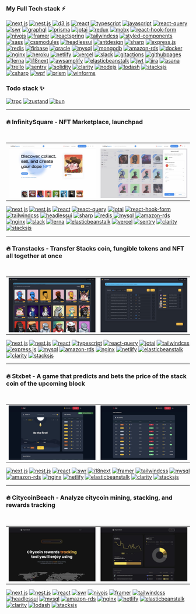### My Full Tech stack ⚡

[![next.js](https://img.shields.io/badge/next.js-black?style=for-the-badge&logo=nextdotjs)](https://nextjs.org/)
[![nest.js](https://img.shields.io/badge/nest.js-black?style=for-the-badge&logo=nestjs&logoColor=E0234E)](https://nestjs.com/)
[![d3.js](https://img.shields.io/badge/d3.js-black?style=for-the-badge&logo=d3dotjs)](https://d3js.org/)
[![react](https://img.shields.io/badge/React-black?style=for-the-badge&logo=react)](https://reactjs.org/)
[![typescript](https://img.shields.io/badge/typescript-black?style=for-the-badge&logo=typescript)](https://www.typescriptlang.org/)
[![javascript](https://img.shields.io/badge/javascript-black?style=for-the-badge&logo=javascript)](https://developer.mozilla.org/ko/docs/Web/JavaScript)
[![react-query](https://img.shields.io/badge/React--query-black?style=for-the-badge&logo=reactquery)](https://tanstack.com/query/)
[![swr](https://img.shields.io/badge/swr-black?style=for-the-badge&logo=swr)](https://swr.vercel.app/ko)
[![graphql](https://img.shields.io/badge/graphql-black?style=for-the-badge&logo=graphql&logoColor=E00097)](https://graphql.org/)
[![prisma](https://img.shields.io/badge/prisma-black?style=for-the-badge&logo=prisma)](https://www.prisma.io/)
[![jotai](https://img.shields.io/badge/Jotai-black?style=for-the-badge&logo=jotai)](https://jotai.org/)
[![redux](https://img.shields.io/badge/Redux-black?style=for-the-badge&logo=redux)](https://redux.js.org/introduction/getting-started/)
[![mobx](https://img.shields.io/badge/Mobx-black?style=for-the-badge&logo=mobx)](https://mobx.js.org/README.html)
[![react-hook-form](https://img.shields.io/badge/React--hook--form-black?style=for-the-badge&logo=reacthookform)](https://react-hook-form.com/)
[![nivojs](https://img.shields.io/badge/nivo-black?style=for-the-badge&logo=nivo)](https://nivo.rocks/)
[![framer](https://img.shields.io/badge/framer-black?style=for-the-badge&logo=framer)](https://www.framer.com/docs/)
[![reactspring](https://img.shields.io/badge/reactspring-black?style=for-the-badge&logo=reactspring)](https://react-spring.dev/)
[![tailwindcss](https://img.shields.io/badge/Tailwindcss-black?style=for-the-badge&logo=tailwindcss)](https://tailwindcss.com/)
[![styled-components](https://img.shields.io/badge/styled--components-black?style=for-the-badge&logo=styledcomponents)](https://styled-components.com/)
[![sass](https://img.shields.io/badge/sass-black?style=for-the-badge&logo=sass)](https://sass-lang.com/)
[![cssmodules](https://img.shields.io/badge/cssmodules-black?style=for-the-badge&logo=cssmodules)](https://github.com/css-modules/css-modules)
[![headlessui](https://img.shields.io/badge/headlessui-black?style=for-the-badge&logo=headlessui)](https://headlessui.com/)
[![antdesign](https://img.shields.io/badge/antdesign-black?style=for-the-badge&logo=antdesign&logoColor=0170FE)](https://ant.design/)
[![sharp](https://img.shields.io/badge/sharp-black?style=for-the-badge&logo=sharp)](https://sharp.pixelplumbing.com/)
[![express.js](https://img.shields.io/badge/express-black?style=for-the-badge&logo=express)](https://expressjs.com/)
[![redis](https://img.shields.io/badge/Redis-black?style=for-the-badge&logo=redis)](https://redis.io/)
[![firbase](https://img.shields.io/badge/Firebase-black?style=for-the-badge&logo=firebase)](https://firebase.google.com/)
[![oracle](https://img.shields.io/badge/oracle-black?style=for-the-badge&logo=oracle&logoColor=C74634)](https://www.oracle.com/)
[![mysql](https://img.shields.io/badge/Mysql-black?style=for-the-badge&logo=mysql&logoColor=white)](https://www.mysql.com/)
[![mongodb](https://img.shields.io/badge/Mongodb-black?style=for-the-badge&logo=mongodb)](https://www.mongodb.com/)
[![amazon-rds](https://img.shields.io/badge/Rds-black?style=for-the-badge&logo=amazonrds)](https://aws.amazon.com/rds/)
[![docker](https://img.shields.io/badge/Docker-black?style=for-the-badge&logo=docker)](https://www.docker.com/)
[![nginx](https://img.shields.io/badge/Nginx-black?style=for-the-badge&logo=nginx&logoColor=009639)](https://www.nginx.com/)
[![heroku](https://img.shields.io/badge/Heroku-black?style=for-the-badge&logo=heroku&logoColor=79589F)](https://www.heroku.com/)
[![netlify](https://img.shields.io/badge/Netlify-black?style=for-the-badge&logo=netlify)](https://www.netlify.com/)
[![vercel](https://img.shields.io/badge/Vercel-black?style=for-the-badge&logo=vercel)](https://vercel.com/)
[![slack](https://img.shields.io/badge/Slack-black?style=for-the-badge&logo=slack&logoColor=FF6058)](https://slack.com/)
[![gitactions](https://img.shields.io/badge/github--actions-black?style=for-the-badge&logo=githubactions)](https://github.com/features/actions)
[![githubpages](https://img.shields.io/badge/github--pages-black?style=for-the-badge&logo=githubpages)](https://pages.github.com/)
[![lerna](https://img.shields.io/badge/lerna-black?style=for-the-badge&logo=lerna&logoColor=9333EA)](https://lerna.js.org/)
[![i18next](https://img.shields.io/badge/i18next-black?style=for-the-badge&logo=i18next)](https://www.i18next.com/)
[![awsamplify](https://img.shields.io/badge/awsamplify-black?style=for-the-badge&logo=awsamplify)](https://aws.amazon.com/amplify/)
[![elasticbeanstalk](https://img.shields.io/badge/elastic--beanstalk-black?style=for-the-badge&logo=elasticbeanstalk)](https://aws.amazon.com/elasticbeanstalk/)
[![jwt](https://img.shields.io/badge/jwt-black?style=for-the-badge&logo=jsonwebtokens&logoColor=D63AFF)](https://jwt.io/)
[![jira](https://img.shields.io/badge/jira-black?style=for-the-badge&logo=jira&logoColor=0747A6)](https://jira.atlassian.com/)
[![asana](https://img.shields.io/badge/asana-black?style=for-the-badge&logo=asana&logoColor=F06A6A)](https://asana.com/)
[![trello](https://img.shields.io/badge/trello-black?style=for-the-badge&logo=trello&logoColor=CAB6CD)](https://trello.com/)
[![sentry](https://img.shields.io/badge/sentry-black?style=for-the-badge&logo=sentry&logoColor=E1567C)](https://sentry.io/)
[![solidity](https://img.shields.io/badge/solidity-black?style=for-the-badge&logo=solidity)](https://docs.soliditylang.org/)
[![clarity](https://img.shields.io/badge/clarity-black?style=for-the-badge&logo=clarity&logoColor=DDF56D)](https://clarity-lang.org/)
[![nodejs](https://img.shields.io/badge/nodejs-black?style=for-the-badge&logo=nodedotjs)](https://nodejs.org/)
[![lodash](https://img.shields.io/badge/lodash-black?style=for-the-badge&logo=lodash)](https://lodash.com/)
[![stacksjs](https://img.shields.io/badge/stacks.js-black?style=for-the-badge&logo=stacksjs)](https://www.hiro.so/stacks-js)
[![csharp](https://img.shields.io/badge/csharp-black?style=for-the-badge&logo=csharp&logoColor=95478E)](https://docs.microsoft.com/en-us/dotnet/csharp/)
[![wpf](https://img.shields.io/badge/wpf-black?style=for-the-badge&logo=wpf&logoColor=95478E)](https://docs.microsoft.com/en-us/dotnet/desktop/wpf/overview)
[![prism](https://img.shields.io/badge/prism-black?style=for-the-badge&logo=prism&logoColor=95478E)](https://prismlibrary.com/docs/)
[![winforms](https://img.shields.io/badge/winforms-black?style=for-the-badge&logo=winforms&logoColor=95478E)](https://docs.microsoft.com/en-us/dotnet/desktop/winforms)



### Todo stack ✨
[![trpc](https://img.shields.io/badge/trpc-DDF56D?style=for-the-badge&logo=trpc)](https://trpc.io/)
[![zustand](https://img.shields.io/badge/zustand-DDF56D?style=for-the-badge&logo=zustand)](https://github.com/pmndrs/zustand)
[![bun](https://img.shields.io/badge/bun-DDF56D?style=for-the-badge&logo=bun)](https://bun.sh/)

- - -

### 🔥 InfinitySquare - NFT Marketplace, launchpad
<br/>
<table>
  <tr>
    <td>
      <a href="https://infinitysquare.io" target="_blank">
        <img src="ifsq/ifsq-1.jpg" />
      </a>
    </td>
    <td>
      <a href="https://infinitysquare.io" target="_blank">
        <img src="ifsq/ifsq-2.jpg" />
      </a>
    </td>
  </tr>
</table>

[![next.js](https://img.shields.io/badge/next.js-black?style=for-the-badge&logo=nextdotjs)](https://nextjs.org/)
[![nest.js](https://img.shields.io/badge/nest.js-black?style=for-the-badge&logo=nestjs&logoColor=E0234E)](https://nestjs.com/)
[![react](https://img.shields.io/badge/React-black?style=for-the-badge&logo=react)](https://reactjs.org/)
[![react-query](https://img.shields.io/badge/React--query-black?style=for-the-badge&logo=reactquery)](https://tanstack.com/query/)
[![jotai](https://img.shields.io/badge/Jotai-black?style=for-the-badge&logo=jotai)](https://jotai.org/)
[![react-hook-form](https://img.shields.io/badge/React--hook--form-black?style=for-the-badge&logo=reacthookform)](https://react-hook-form.com/)
[![tailwindcss](https://img.shields.io/badge/Tailwindcss-black?style=for-the-badge&logo=tailwindcss)](https://tailwindcss.com/)
[![headlessui](https://img.shields.io/badge/headlessui-black?style=for-the-badge&logo=headlessui)](https://headlessui.com/)
[![sharp](https://img.shields.io/badge/sharp-black?style=for-the-badge&logo=sharp)](https://sharp.pixelplumbing.com/)
[![redis](https://img.shields.io/badge/Redis-black?style=for-the-badge&logo=redis)](https://redis.io/)
[![mysql](https://img.shields.io/badge/Mysql-black?style=for-the-badge&logo=mysql&logoColor=white)](https://www.mysql.com/)
[![amazon-rds](https://img.shields.io/badge/Rds-black?style=for-the-badge&logo=amazonrds)](https://aws.amazon.com/rds/)
[![nginx](https://img.shields.io/badge/Nginx-black?style=for-the-badge&logo=nginx&logoColor=009639)](https://www.nginx.com/)
[![slack](https://img.shields.io/badge/Slack-black?style=for-the-badge&logo=slack&logoColor=FF6058)](https://slack.com/)
[![lerna](https://img.shields.io/badge/lerna-black?style=for-the-badge&logo=lerna&logoColor=9333EA)](https://lerna.js.org/)
[![elasticbeanstalk](https://img.shields.io/badge/elastic--beanstalk-black?style=for-the-badge&logo=elasticbeanstalk)](https://aws.amazon.com/elasticbeanstalk/)
[![vercel](https://img.shields.io/badge/Vercel-black?style=for-the-badge&logo=vercel)](https://vercel.com/)
[![sentry](https://img.shields.io/badge/sentry-black?style=for-the-badge&logo=sentry&logoColor=E1567C)](https://sentry.io/)
[![clarity](https://img.shields.io/badge/clarity-black?style=for-the-badge&logo=clarity&logoColor=DDF56D)](https://clarity-lang.org/)
[![stacksjs](https://img.shields.io/badge/stacks.js-black?style=for-the-badge&logo=stacksjs)](https://www.hiro.so/stacks-js)
- - -
### 🔥 Transtacks - Transfer Stacks coin, fungible tokens and NFT all together at once
<br/>
<table>
  <tr>
    <td>
      <a href="https://transtacks.xyz/" target="_blank">
        <img src="transtacks/transtacks_1.jpg" />
      </a>
    </td>
    <td>
      <a href="https://transtacks.xyz/" target="_blank">
        <img src="transtacks/transtacks_2.jpg" />
      </a>
    </td>
  </tr>
</table>

[![next.js](https://img.shields.io/badge/next.js-black?style=for-the-badge&logo=nextdotjs)](https://nextjs.org/)
[![nest.js](https://img.shields.io/badge/nest.js-black?style=for-the-badge&logo=nestjs&logoColor=E0234E)](https://nestjs.com/)
[![react](https://img.shields.io/badge/React-black?style=for-the-badge&logo=react)](https://reactjs.org/)
[![typescript](https://img.shields.io/badge/typescript-black?style=for-the-badge&logo=typescript)](https://www.typescriptlang.org/)
[![react-query](https://img.shields.io/badge/React--query-black?style=for-the-badge&logo=reactquery)](https://tanstack.com/query/)
[![jotai](https://img.shields.io/badge/Jotai-black?style=for-the-badge&logo=jotai)](https://jotai.org/)
[![tailwindcss](https://img.shields.io/badge/Tailwindcss-black?style=for-the-badge&logo=tailwindcss)](https://tailwindcss.com/)
[![express.js](https://img.shields.io/badge/express-black?style=for-the-badge&logo=express)](https://expressjs.com/)
[![mysql](https://img.shields.io/badge/Mysql-black?style=for-the-badge&logo=mysql&logoColor=white)](https://www.mysql.com/)
[![amazon-rds](https://img.shields.io/badge/Rds-black?style=for-the-badge&logo=amazonrds)](https://aws.amazon.com/rds/)
[![nginx](https://img.shields.io/badge/Nginx-black?style=for-the-badge&logo=nginx&logoColor=009639)](https://www.nginx.com/)
[![netlify](https://img.shields.io/badge/Netlify-black?style=for-the-badge&logo=netlify)](https://www.netlify.com/)
[![elasticbeanstalk](https://img.shields.io/badge/elastic--beanstalk-black?style=for-the-badge&logo=elasticbeanstalk)](https://aws.amazon.com/elasticbeanstalk/)
[![clarity](https://img.shields.io/badge/clarity-black?style=for-the-badge&logo=clarity&logoColor=DDF56D)](https://clarity-lang.org/)
[![stacksjs](https://img.shields.io/badge/stacks.js-black?style=for-the-badge&logo=stacksjs)](https://www.hiro.so/stacks-js)
- - -
### 🔥 Stxbet - A game that predicts and bets the price of the stack coin of the upcoming block
<br/>
<table>
  <tr>
    <td>
      <a href="https://stxbet.com" target="_blank">
        <img src="stxbet/stxbet-2.jpg" />
      </a>
    </td>
    <td>
      <a href="https://stxbet.com" target="_blank">
        <img src="stxbet/stxbet-1.jpg" />
      </a>
    </td>
  </tr>
</table>

[![next.js](https://img.shields.io/badge/next.js-black?style=for-the-badge&logo=nextdotjs)](https://nextjs.org/)
[![nest.js](https://img.shields.io/badge/nest.js-black?style=for-the-badge&logo=nestjs&logoColor=E0234E)](https://nestjs.com/)
[![react](https://img.shields.io/badge/React-black?style=for-the-badge&logo=react)](https://reactjs.org/)
[![swr](https://img.shields.io/badge/swr-black?style=for-the-badge&logo=swr)](https://swr.vercel.app/ko)
[![i18next](https://img.shields.io/badge/i18next-black?style=for-the-badge&logo=i18next)](https://www.i18next.com/)
[![framer](https://img.shields.io/badge/framer-black?style=for-the-badge&logo=framer)](https://www.framer.com/docs/)
[![tailwindcss](https://img.shields.io/badge/Tailwindcss-black?style=for-the-badge&logo=tailwindcss)](https://tailwindcss.com/)
[![mysql](https://img.shields.io/badge/Mysql-black?style=for-the-badge&logo=mysql&logoColor=white)](https://www.mysql.com/)
[![amazon-rds](https://img.shields.io/badge/Rds-black?style=for-the-badge&logo=amazonrds)](https://aws.amazon.com/rds/)
[![nginx](https://img.shields.io/badge/Nginx-black?style=for-the-badge&logo=nginx&logoColor=009639)](https://www.nginx.com/)
[![netlify](https://img.shields.io/badge/Netlify-black?style=for-the-badge&logo=netlify)](https://www.netlify.com/)
[![elasticbeanstalk](https://img.shields.io/badge/elastic--beanstalk-black?style=for-the-badge&logo=elasticbeanstalk)](https://aws.amazon.com/elasticbeanstalk/)
[![clarity](https://img.shields.io/badge/clarity-black?style=for-the-badge&logo=clarity&logoColor=DDF56D)](https://clarity-lang.org/)
[![stacksjs](https://img.shields.io/badge/stacks.js-black?style=for-the-badge&logo=stacksjs)](https://www.hiro.so/stacks-js)
- - -
### 🔥 CitycoinBeach - Analyze citycoin mining, stacking, and rewards tracking
<br/>
<table>
  <tr>
    <td>
      <a href="https://citycoinbeach.com" target="_blank">
        <img src="citycoinbeach/citycoinbeach-2.jpg" />
      </a>
    </td>
    <td>
      <a href="https://citycoinbeach.com" target="_blank">
        <img src="citycoinbeach/citycoinbeach-1.jpg" />
      </a>
    </td>
  </tr>
</table>

[![next.js](https://img.shields.io/badge/next.js-black?style=for-the-badge&logo=nextdotjs)](https://nextjs.org/)
[![nest.js](https://img.shields.io/badge/nest.js-black?style=for-the-badge&logo=nestjs&logoColor=E0234E)](https://nestjs.com/)
[![react](https://img.shields.io/badge/React-black?style=for-the-badge&logo=react)](https://reactjs.org/)
[![swr](https://img.shields.io/badge/swr-black?style=for-the-badge&logo=swr)](https://swr.vercel.app/ko)
[![nivojs](https://img.shields.io/badge/nivo-black?style=for-the-badge&logo=nivo)](https://nivo.rocks/)
[![framer](https://img.shields.io/badge/framer-black?style=for-the-badge&logo=framer)](https://www.framer.com/docs/)
[![tailwindcss](https://img.shields.io/badge/Tailwindcss-black?style=for-the-badge&logo=tailwindcss)](https://tailwindcss.com/)
[![headlessui](https://img.shields.io/badge/headlessui-black?style=for-the-badge&logo=headlessui)](https://headlessui.com/)
[![mysql](https://img.shields.io/badge/Mysql-black?style=for-the-badge&logo=mysql&logoColor=white)](https://www.mysql.com/)
[![amazon-rds](https://img.shields.io/badge/Rds-black?style=for-the-badge&logo=amazonrds)](https://aws.amazon.com/rds/)
[![nginx](https://img.shields.io/badge/Nginx-black?style=for-the-badge&logo=nginx&logoColor=009639)](https://www.nginx.com/)
[![netlify](https://img.shields.io/badge/Netlify-black?style=for-the-badge&logo=netlify)](https://www.netlify.com/)
[![elasticbeanstalk](https://img.shields.io/badge/elastic--beanstalk-black?style=for-the-badge&logo=elasticbeanstalk)](https://aws.amazon.com/elasticbeanstalk/)
[![clarity](https://img.shields.io/badge/clarity-black?style=for-the-badge&logo=clarity&logoColor=DDF56D)](https://clarity-lang.org/)
[![lodash](https://img.shields.io/badge/lodash-black?style=for-the-badge&logo=lodash)](https://lodash.com/)
[![stacksjs](https://img.shields.io/badge/stacks.js-black?style=for-the-badge&logo=stacksjs)](https://www.hiro.so/stacks-js)
<!--


**LookLukeLemon/LookLukeLemon** is a ✨ _special_ ✨ repository because its `README.md` (this file) appears on your GitHub profile.

Here are some ideas to get you started:

- 🔭 I’m currently working on ...
- 🌱 I’m currently learning ...
- 👯 I’m looking to collaborate on ...
- 🤔 I’m looking for help with ...
- 💬 Ask me about ...
- 📫 How to reach me: ...
- 😄 Pronouns: ...
- ⚡ Fun fact: ...
👋
-->
